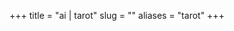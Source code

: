 +++
title = "ai | tarot"
slug = ""
aliases = "tarot"
+++

<link rel="stylesheet" href="/css/img.css" />
<div id=app></div>
<script src=/tarot/chunk-vendors.js></script>
<script src=/tarot/app.js></script>

